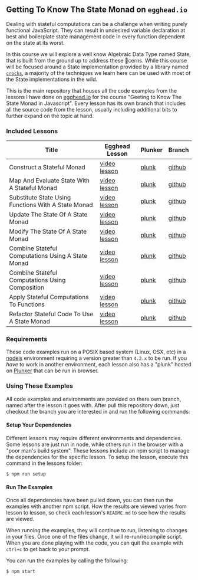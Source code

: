 ## Getting To Know The State Monad on `egghead.io`

Dealing with stateful computations can be a challenge when writing purely functional JavaScript.
They can result in undesired variable declaration at best and boilerplate state management code
in every function dependent on the state at its worst.

In this course we will explore a well know Algebraic Data Type named State, that is built from
the ground up to address these :corn:cerns. While this course will be focused around a State
implementation provided by a library named [`crocks`](https://www.npmjs.com/package/crocks),
a majority of the techniques we learn here can be used with most of the State implementations
in the wild.

This is the main repository that houses all the code examples from the lessons I have done on
[egghead.io][1] for the course "Geeting to Know The State Monad in Javascript". Every lesson
has its own branch that includes all the source code from the lesson, usually including
additional bits to further expand on the topic at hand.

### Included Lessons

| Title | Egghead Lesson | Plunker | Branch |
|-------|----------------|---------|--------|
| Construct a Stateful Monad | [video lesson][4] | [plunk][5] | [github][6] |
| Map And Evaluate State With A Stateful Monad | [video lesson][7] | [plunk][8] | [github][9] |
| Substitute State Using Functions With A State Monad | [video lesson][10] | [plunk][11] | [github][12] |
| Update The State Of A State Monad | [video lesson][13] | [plunk][14] | [github][15] |
| Modify The State Of A State Monad | [video lesson][16] | [plunk][17] | [github][18] |
| Combine Stateful Computations Using A State Monad | [video lesson][19] | [plunk][20] | [github][21] |
| Combine Stateful Computations Using Composition | [video lesson][22] | [plunk][23] | [github][24] |
| Apply Stateful Computations To Functions | [video lesson][25] | [plunk][26] | [github][27] |
| Refactor Stateful Code To Use A State Monad | [video lesson][28] | [plunk][29] | [github][30] |

### Requirements
These code examples run on a POSIX based system (Linux, OSX, etc) in a [nodejs][2] environment
requiring a version greater than `4.2.x` to be run. If you *have* to work in another environment,
each lesson also has a "plunk" hosted on [Plunker][3] that can be run in browser.

### Using These Examples
All code examples and environments are provided on there own branch, named after the lesson it
goes with. After pull this repository down, just checkout the branch you are interested in and
run the following commands:

#### Setup Your Dependencies
Different lessons may require different environments and dependencies. Some lessons are just run in node, while others run in the browser with a "poor man's build system". These lessons include an npm script to manage the dependencies for the specific lesson. To setup the lesson, execute this command in the lessons folder:

```
$ npm run setup
```

#### Run The Examples
Once all dependencies have been pulled down, you can then run the examples with another npm script. How the results are viewed varies from lesson to lesson, so check each lesson's `README.md` to see how the results are viewed.

When running the examples, they will continue to run, listening to changes in your files. Once one of the files change, it will re-run/recompile script. When you are done playing with the code, you can quit the example with `ctrl+c` to get back to your prompt.

You can run the examples by calling the following:

```
$ npm start
```

[1]: https://egghead.io/instructors/ian-hofmann-hicks
[2]: https://nodejs.org/
[3]: https://plnkr.co/

[4]: https://egghead.io/lessons/javascript-construct-a-stateful-monad
[5]: https://embed.plnkr.co/?show=script
[6]: https://github.com/eggheadio-projects/getting-to-know-the-state-monad-in-javascript/tree/0x00-construction

[7]: https://egghead.io/lessons/javascript-map-and-evaluate-state-with-a-stateful-monad
[8]: https://embed.plnkr.co/?show=script
[9]: https://github.com/eggheadio-projects/getting-to-know-the-state-monad-in-javascript/tree/0x01-map-and-eval

[10]: https://egghead.io/lessons/javascript-substitute-state-using-functions-with-a-state-monad
[11]: https://embed.plnkr.co/?show=script
[12]: https://github.com/eggheadio-projects/getting-to-know-the-state-monad-in-javascript/tree/0x02-get-sub-state

[13]: https://egghead.io/lessons/egghead-update-the-state-of-a-state-monad
[14]: https://embed.plnkr.co/?show=script
[15]: https://github.com/eggheadio-projects/getting-to-know-the-state-monad-in-javascript/tree/0x03-put-and-exec

[16]: https://egghead.io/lessons/egghead-modify-the-state-of-a-state-monad
[17]: https://embed.plnkr.co/?show=script
[18]: https://github.com/eggheadio-projects/getting-to-know-the-state-monad-in-javascript/tree/0x04-modify-state

[19]: https://egghead.io/lessons/egghead-combine-stateful-computations-using-a-state-monad
[20]: https://embed.plnkr.co/?show=script
[21]: https://github.com/eggheadio-projects/getting-to-know-the-state-monad-in-javascript/tree/0x05-combine

[22]: https://egghead.io/lessons/javascript-combine-stateful-computations-using-composition
[23]: https://embed.plnkr.co/?show=script
[24]: https://github.com/eggheadio-projects/getting-to-know-the-state-monad-in-javascript/tree/0x06-compose-computations

[25]: https://egghead.io/lessons/javascript-apply-stateful-computations-to-functions
[26]: https://embed.plnkr.co/?show=script
[27]: https://github.com/eggheadio-projects/getting-to-know-the-state-monad-in-javascript/tree/0x07-combine-function

[28]: https://egghead.io/lessons/javascript-refactor-stateful-code-to-use-a-state-monad
[29]: https://embed.plnkr.co/?show=script
[30]: https://github.com/eggheadio-projects/getting-to-know-the-state-monad-in-javascript/tree/0x08-refactor-state
